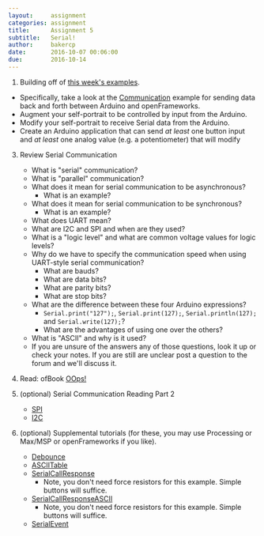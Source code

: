 ```yaml
---
layout:     assignment
categories: assignment
title:      Assignment 5
subtitle:   Serial!
author:     bakercp
date:       2016-10-07 00:06:00
due:        2016-10-14
---
```



1. Building off of [this week's examples](https://github.com/SAIC-ATS/ARTTECH-5010/tree/master/Week_05).
  - Specifically, take a look at the [Communication](https://github.com/SAIC-ATS/ARTTECH-5010/tree/master/Week_05/Communication) example for sending data back and forth between Arduino and openFrameworks.
  - Augment your self-portrait to be controlled by input from the Arduino.
  - Modify your self-portrait to receive Serial data from the Arduino.
  - Create an Arduino application that can send _at least_ one button input and _at least_ one analog value (e.g. a potentiometer) that will modify

3. Review Serial Communication
    - What is "serial" communication?
    - What is "parallel" communication?
    - What does it mean for serial communication to be asynchronous?
        - What is an example?
    - What does it mean for serial communication to be synchronous?
        - What is an example?
    - What does UART mean?
    - What are I2C and SPI and when are they used?
    - What is a "logic level" and what are common voltage values for logic levels?
    - Why do we have to specify the communication speed when using UART-style serial communication?
        - What are bauds?
        - What are data bits?
        - What are parity bits?
        - What are stop bits?
    - What are the difference between these four Arduino expressions?
        - `Serial.print("127");`, `Serial.print(127);`, `Serial.println(127);` and `Serial.write(127);`?
        - What are the advantages of using one over the others?
    - What is "ASCII" and why is it used?
    - If you are unsure of the answers any of those questions, look it up or check your notes.  If you are still are unclear post a question to the forum and we'll discuss it.

2. Read: ofBook [OOps!](http://openframeworks.cc/ofBook/chapters/OOPs!.html)

3. (optional) Serial Communication Reading Part 2
    - [SPI](https://learn.sparkfun.com/tutorials/serial-peripheral-interface-spi)
    - [I2C](https://learn.sparkfun.com/tutorials/i2c)

3. (optional) Supplemental tutorials (for these, you may use Processing or Max/MSP or openFrameworks if you like).
    - [Debounce](https://www.arduino.cc/en/Tutorial/Debounce)
    - [ASCIITable](https://www.arduino.cc/en/Tutorial/ASCIITable)
    - [SerialCallResponse](https://www.arduino.cc/en/Tutorial/SerialCallResponse)
        - Note, you don't need force resistors for this example.  Simple buttons will suffice.
    - [SerialCallResponseASCII](https://www.arduino.cc/en/Tutorial/SerialCallResponseASCII)
        - Note, you don't need force resistors for this example.  Simple buttons will suffice.
    - [SerialEvent](https://www.arduino.cc/en/Tutorial/SerialEvent)
